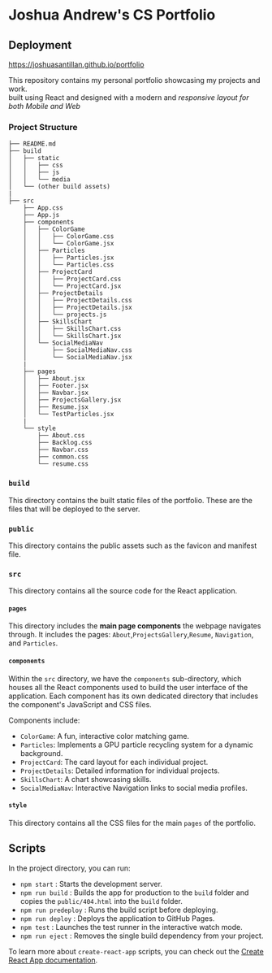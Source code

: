 # Joshua Andrew's CS Portfolio
## Deployment
https://joshuasantillan.github.io/portfolio

<p> This repository contains my personal portfolio showcasing my projects and work. 
<br />built using React and designed with a modern and <i>responsive layout for both Mobile and Web</i></p>

### Project Structure
```
├── README.md
├── build
│   ├── static
│   │   ├── css
│   │   ├── js
│   │   └── media
│   └── (other build assets)
|
├── src
    ├── App.css
    ├── App.js
    ├── components
    │   ├── ColorGame
    │   │   ├── ColorGame.css
    │   │   └── ColorGame.jsx
    │   ├── Particles
    │   │   ├── Particles.jsx
    │   │   └── Particles.css
    │   ├── ProjectCard
    │   │   ├── ProjectCard.css
    │   │   └── ProjectCard.jsx
    │   ├── ProjectDetails
    │   │   ├── ProjectDetails.css
    │   │   ├── ProjectDetails.jsx
    │   │   └── projects.js
    │   ├── SkillsChart
    │   │   ├── SkillsChart.css
    │   │   └── SkillsChart.jsx
    │   └── SocialMediaNav
    │       ├── SocialMediaNav.css
    │       └── SocialMediaNav.jsx
    |
    ├── pages
    │   ├── About.jsx       
    │   ├── Footer.jsx
    │   ├── Navbar.jsx
    │   ├── ProjectsGallery.jsx
    │   ├── Resume.jsx
    │   └── TestParticles.jsx
    |
    └── style
        ├── About.css
        ├── Backlog.css
        ├── Navbar.css
        ├── common.css
        └── resume.css
```
###  `build`

This directory contains the built static files of the portfolio. These are the files that will be deployed to the server.

### `public`

This directory contains the public assets such as the favicon and manifest file.

### `src`

This directory contains all the source code for the React application.

#### `pages`

This directory includes the **main page components** the webpage navigates through. 
It includes the pages: `About`,`ProjectsGallery`,`Resume`, `Navigation`, and `Particles`.

#### `components`

Within the `src` directory, we have the `components` sub-directory, which houses all the React components used to build the user interface of the application. Each component has its own dedicated directory that includes the component's JavaScript and CSS files.

Components include:

- `ColorGame`: A fun, interactive color matching game.
- `Particles`: Implements a GPU particle recycling system for a dynamic background.
- `ProjectCard`: The card layout for each individual project.
- `ProjectDetails`: Detailed information for individual projects.
- `SkillsChart`: A chart showcasing skills.
- `SocialMediaNav`: Interactive Navigation links to social media profiles.


#### `style`

This directory contains all the CSS files for the main `pages` of the portfolio.

## Scripts

In the project directory, you can run:
- `npm start` : Starts the development server.
- `npm run build` : Builds the app for production to the `build` folder and copies the `public/404.html` into the `build` folder.
- `npm run predeploy` : Runs the build script before deploying.
- `npm run deploy` : Deploys the application to GitHub Pages.
- `npm test` : Launches the test runner in the interactive watch mode.
- `npm run eject` : Removes the single build dependency from your project.


To learn more about `create-react-app` scripts, you can check out the [Create React App documentation](https://create-react-app.dev/docs/getting-started).
